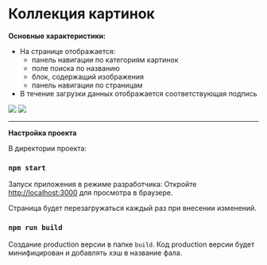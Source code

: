 # Коллекция картинок
**Основные характеристики:**
+ На странице отображается:
    +  панель навигации по категориям картинок
    +  поле поиска по названию
    +  блок, содержащий изображения
    +  панель навигации по страницам
+ В течение загрузки данных отображается соответствующая подпись
  
![](https://imageup.ru/img27/4053715/photocollection.jpg)
![](https://imageup.ru/img164/4053719/photocollectionloader.png)

___
**Настройка проекта**

В директории проекта:

### `npm start`

Запуск приложения в режиме разработчика:
Откройте [http://localhost:3000](http://localhost:3000) для просмотра в браузере.

Страница будет перезагружаться каждый раз при внесении изменений.


### `npm run build`

Создание production версии в папке `build`.
Код production версии будет минифицирован и добавлять хэш в название фала.


